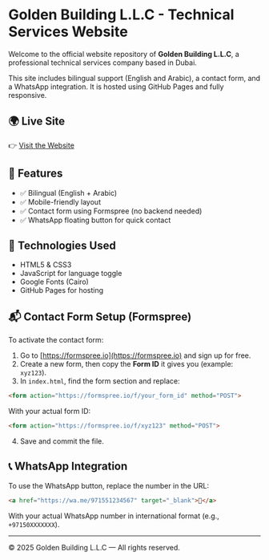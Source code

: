 
# Golden Building L.L.C - Technical Services Website

Welcome to the official website repository of **Golden Building L.L.C**, a professional technical services company based in Dubai.

This site includes bilingual support (English and Arabic), a contact form, and a WhatsApp integration. It is hosted using GitHub Pages and fully responsive.

## 🌍 Live Site

👉 [Visit the Website](https://goldenbuilding1986.github.io/goldenbuilding/)

## 📂 Features

- ✅ Bilingual (English + Arabic)
- ✅ Mobile-friendly layout
- ✅ Contact form using Formspree (no backend needed)
- ✅ WhatsApp floating button for quick contact

## 🧰 Technologies Used

- HTML5 & CSS3
- JavaScript for language toggle
- Google Fonts (Cairo)
- GitHub Pages for hosting

## 📬 Contact Form Setup (Formspree)

To activate the contact form:

1. Go to [https://formspree.io](https://formspree.io) and sign up for free.
2. Create a new form, then copy the **Form ID** it gives you (example: `xyz123`).
3. In `index.html`, find the form section and replace:

```html
<form action="https://formspree.io/f/your_form_id" method="POST">
```

With your actual form ID:

```html
<form action="https://formspree.io/f/xyz123" method="POST">
```

4. Save and commit the file.

## 📞 WhatsApp Integration

To use the WhatsApp button, replace the number in the URL:

```html
<a href="https://wa.me/971551234567" target="_blank">💬</a>
```

With your actual WhatsApp number in international format (e.g., `+97150XXXXXXX`).

---

© 2025 Golden Building L.L.C — All rights reserved.
